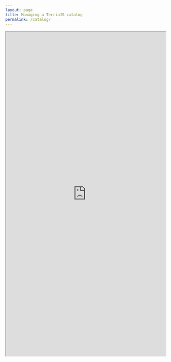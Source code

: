 ```yaml
---
layout: page
title: Managing a TerriaJS catalog
permalink: /catalog/
---
```

<iframe src="http://terria.io/DataSourceEditor" style="width: 100%; height: 1024px;"></iframe>
